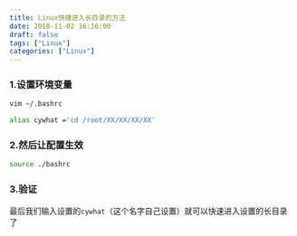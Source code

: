 ```yaml
---
title: Linux快捷进入长目录的方法
date: 2018-11-02 16:16:00
draft: false
tags: ["Linux"]
categories: ["Linux"]
---
```


### 1.设置环境变量
```bash
vim ~/.bashrc

alias cywhat ='cd /root/XX/XX/XX/XX'
```


### 2.然后让配置生效
```bash
source ./bashrc
```



### 3.验证
最后我们输入设置的```cywhat```（这个名字自己设置）就可以快速进入设置的长目录了

